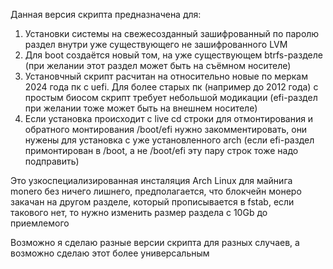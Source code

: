 Данная версия скрипта предназначена для:
1) Установки системы на свежесозданный зашифрованный по паролю раздел внутри уже существующего не зашифрованного LVM
2) Для boot создаётся новый том, на уже существующем btrfs-разделе (при желании этот раздел может быть на съёмном носителе)
3) Установчный скрипт расчитан на относительно новые по меркам 2024 года пк с uefi. 
Для более старых пк (например до 2012 года) с простым биосом скрипт требует небольшой модикации (efi-раздел при желании тоже может быть на внешнем носителе)
4) Если установка происходит с live cd строки для отмонтирования и обратного монтирования /boot/efi нужно закомментировать,
они нужены для установка с уже установленного arch (если efi-раздел примонтирован в /boot, а не /boot/efi эту пару строк тоже надо подправить)

Это узкоспециализированная инсталяция Arch Linux для майнига monero без ничего лишнего, предполагается, что блокчейн монеро закачан на другом разделе, который прописывается в fstab,
если такового нет, то нужно изменить размер раздела с 10Gb до приемлемого

Возможно я сделаю разные версии скрипта для разных случаев, а возможно сделаю этот более универсальным
